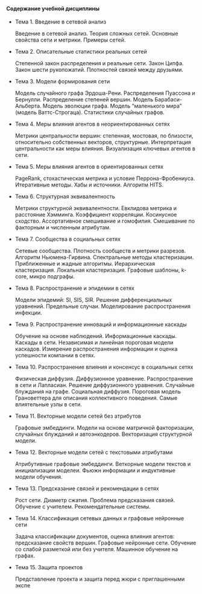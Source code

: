 #### Содержание учебной дисциплины

-   Тема 1. Введение в сетевой анализ
    
    Введение в сетевой анализ. Теория сложных сетей. Основные свойства сети и метрики. Примеры сетей.
    
-   Тема 2. Описательные статистики реальных сетей
    
    Степенной закон распределения и реальные сети. Закон Ципфа. Закон шести рукопожатий. Плотностей связей между друзьями.
    
-   Тема 3. Модели формирования сети
    
    Модель случайного графа Эрдоша-Рени. Распределения Пуассона и Бернулли. Распределение степеней вершин. Модель Барабаси-Альберта. Модель эволюции графа. Модель “маленького мира” (модель Ваттс-Строгаца). Статистики случайных графов.
    
-   Тема 4. Меры влияния агентов в неориентированных сетях
    
    Метрики центральности вершин: степенная, мостовая, по близости, относительно собственных векторов, структурные. Интерпретация центральности как меры влияния. Визуализация ключевых агентов в сети.
    
-   Тема 5. Меры влияния агентов в ориентированных сетях
    
    PageRank, стохастическая метрика и условие Перрона-Фробениуса. Итеративные методы. Хабы и источники. Алгоритм HITS.
    
-   Тема 6. Структурная эквивалентность
    
    Метрики структурной эквивалентности. Евклидова метрика и расстояние Хэмминга. Коэффициент корреляции. Косинусное сходство. Ассортативное смешивание и гомофилия. Смешивание по факторным и численным атрибутам.
    
-   Тема 7. Сообщества в социальных сетях
    
    Сетевые сообщества. Плотность сообществ и метрики разрезов. Алгоритм Ньюмена-Гирвина. Спектральные методы кластеризации. Приближенные и жадные алгоритмы. Иерархическая кластеризация. Локальная кластеризация. Графовые шаблоны, k-core, микро подграфы.
    
-   Тема 8. Распространение и эпидемии в сетях
    
    Модели эпидемий: SI, SIS, SIR. Решение дифференциальных уравнений. Предельные случаи. Моделирование распространения инфекции.
    
-   Тема 9. Распространение инноваций и информационные каскады
    
    Обучение на основе наблюдений. Информационные каскады. Каскады в сети. Независимая и линейная пороговая модели каскадов. Измерение распространения информации и оценка успешности компании в сетях.
    
-   Тема 10. Распространение влияния и консенсус в социальных сетях
    
    Физическая диффузия. Диффузионное уравнение. Распространение в сети и Лапласиан. Решение диффузионного уравнения. Случайные блуждания на графе. Социальная диффузия. Пороговая модель Грановеттера для описания коллективного поведения. Самые влиятельные узлы в сети.
    
-   Тема 11. Векторные модели сетей без атрибутов
    
    Графовые эмбеддинги. Модели на основе матричной факторизации, случайных блужданий и автоэнкодеров. Векторизация структурной модели.
    
-   Тема 12. Векторные модели сетей с текстовыми атрибутами
    
    Атрибутивные графовые эмбеддинги. Веткорные модели текстов и инициализации моделеи. Фьюжн информации и индуктивные модели обучения.
    
-   Тема 13. Предсказание связей и рекомендации в сетях
    
    Рост сети. Диаметр сжатия. Проблема предсказания связей. Обучение с учителем. Рекомендательные системы.
    
-   Тема 14. Классификация сетевых данных и графовые нейронные сети
    
    Задача классификации документов, оценка влияния агентов: предсказание свойств вершин. Графовые нейронные сети. Обучение со слабой разметкой или без учителя. Машинное обучение на графах.
    
-   Тема 15. Защита проектов
    
    Представление проекта и защита перед жюри с приглашенными экспе